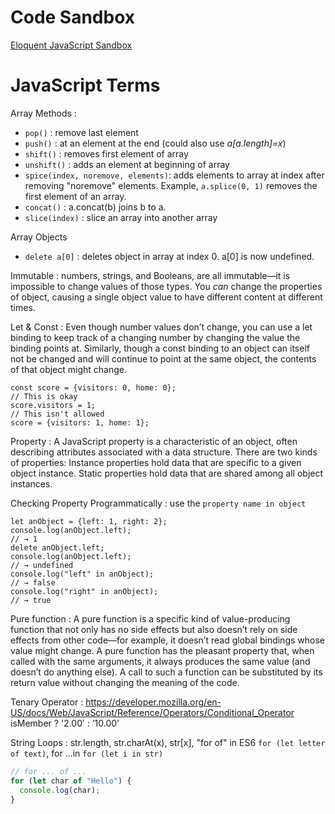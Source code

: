 


# Code Sandbox
[Eloquent JavaScript Sandbox](https://eloquentjavascript.net/code/)

# JavaScript Terms

Array Methods
:
- `pop()` : remove last element
- `push()` : at an element at the end (could also use *a[a.length]=x*)
- `shift()` : removes first element of array
- `unshift()` : adds an element at beginning of array
- `spice(index, noremove, elements)`: adds elements to array at index after removing "noremove" elements.  Example, `a.splice(0, 1)` removes the first element of an array.
- `concat()` : a.concat(b) joins b to a.
- `slice(index)` : slice an array into another array

Array Objects
- `delete a[0]` : deletes object in array at index 0.  a[0] is now undefined.

Immutable
: numbers, strings, and Booleans, are all immutable—it
is impossible to change values of those types. You *can* change the properties of object, causing a single
object value to have different content at different times.

Let & Const
: Even though number values don’t change, you can
use a let binding to keep track of a changing number by changing the value
the binding points at. Similarly, though a const binding to an object can itself
not be changed and will continue to point at the same object, the contents of
that object might change.
```JS
const score = {visitors: 0, home: 0};
// This is okay
score.visitors = 1;
// This isn't allowed
score = {visitors: 1, home: 1};
```

Property
: A JavaScript property is a characteristic of an object, often describing attributes associated with a data structure.  There are two kinds of properties: Instance properties hold data that are specific to a given object instance. Static properties hold data that are shared among all object instances.

Checking Property Programmatically
: use the `property name in object`
```JS
let anObject = {left: 1, right: 2};
console.log(anObject.left);
// → 1
delete anObject.left;
console.log(anObject.left);
// → undefined
console.log("left" in anObject);
// → false
console.log("right" in anObject);
// → true
```

Pure function
: A pure function is a specific kind of value-producing function that not only has no side effects but also doesn’t rely on side effects from other code—for example, it doesn’t read global bindings whose value might change. A pure
function has the pleasant property that, when called with the same arguments, it always produces the same value (and doesn’t do anything else). A call to such a function can be substituted by its return value without changing the
meaning of the code.


Tenary Operator
: https://developer.mozilla.org/en-US/docs/Web/JavaScript/Reference/Operators/Conditional_Operator   
isMember ? '$2.00' : '$10.00'

String Loops
: str.length, str.charAt(x), str[x], "for of" in ES6 `for (let letter of text)`,  for ...in `for (let i in str)`
```js
// for ... of ...
for (let char of "Hello") {
  console.log(char);
}
```
